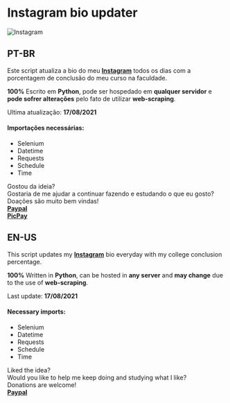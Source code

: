 # Instagram bio updater
![Instagram](https://i.imgur.com/uwxUamZ.jpg)
## PT-BR

Este script atualiza a bio do meu **[Instagram](https://www.instagram.com/mts.e/)** todos os dias com a porcentagem de conclusão do meu curso na faculdade.<br>

**100%** Escrito em **Python**, pode ser hospedado em **qualquer servidor** e **pode sofrer alterações** pelo fato de utilizar **web-scraping**.<br>

Ultima atualização: **17/08/2021**<br>

#### Importações necessárias:
- Selenium<br>
- Datetime<br>
- Requests<br>
- Schedule<br>
- Time<br>

Gostou da ideia?<br>
Gostaria de me ajudar a continuar fazendo e estudando o que eu gosto?<br>
Doações são muito bem vindas!<br>
**[Paypal](https://www.paypal.com/donate?business=9JLBAMGH5985E&currency_code=BRL)**<br>**[PicPay](https://app.picpay.com/user/mts.e)**

## EN-US
This script updates my **[Instagram](https://www.instagram.com/mts.e/)** bio everyday with my college conclusion percentage.<br>

**100%** Written in **Python**, can be hosted in **any server** and **may change** due to the use of **web-scraping**.<br>

Last update: **17/08/2021**<br>

#### Necessary imports:
- Selenium<br>
- Datetime<br>
- Requests<br>
- Schedule<br>
- Time<br>

Liked the idea?<br>
Would you like to help me keep doing and studying what I like?<br>
Donations are welcome!<br>
**[Paypal](https://www.paypal.com/donate?business=9JLBAMGH5985E&currency_code=USD)**
